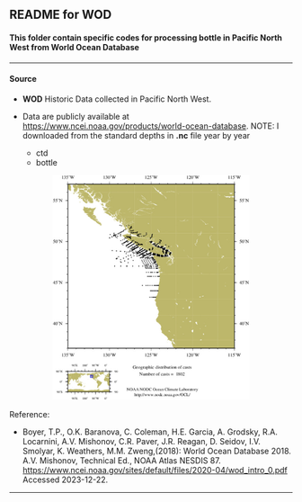 ## README for WOD

#### This folder contain specific codes for processing bottle in Pacific North West from World Ocean Database

---

#### Source

- **WOD** Historic Data collected in Pacific North West.
- Data are publicly available at https://www.ncei.noaa.gov/products/world-ocean-database.  NOTE: I downloaded from the standard depths in **.nc** file year by year
  
  - ctd 
  - bottle 
 

<p align="center">
  <img src="https://github.com/Zhu-Yifan/LO_user/blob/master/obs/WOD/plot/ocldb1703191387.27250.jpg" alt="Figure 1. WOD)" width="350" height="400">
</p>

Reference:

- Boyer, T.P., O.K. Baranova, C. Coleman, H.E. Garcia, A. Grodsky, R.A. Locarnini, A.V. Mishonov, C.R. Paver, J.R. Reagan, D. Seidov, I.V. Smolyar, K. Weathers, M.M. Zweng,(2018): World Ocean Database 2018. A.V. Mishonov, Technical Ed., NOAA Atlas NESDIS 87. https://www.ncei.noaa.gov/sites/default/files/2020-04/wod_intro_0.pdf Accessed 2023-12-22.

---


